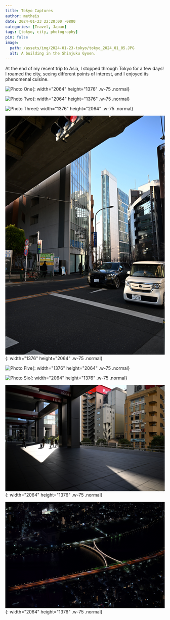 ```yaml
---
title: Tokyo Captures
author: metheis
date: 2024-01-23 22:20:00 -0800
categories: [Travel, Japan]
tags: [tokyo, city, photography]
pin: false
image:
  path: /assets/img/2024-01-23-tokyo/tokyo_2024_01_05.JPG
  alt: A building in the Shinjuku Gyoen.
---
```


At the end of my recent trip to Asia, I stopped through Tokyo for a few days! I roamed the city, seeing different points of interest, and I enjoyed its phenomenal cuisine.

![Photo One](/assets/img/2024-01-23-tokyo/tokyo_2024_01_05.JPG){: width="2064" height="1376" .w-75 .normal}

![Photo Two](/assets/img/2024-01-23-tokyo/tokyo_2024_01_06.JPG){: width="2064" height="1376" .w-75 .normal}

![Photo Three](/assets/img/2024-01-23-tokyo/tokyo_2024_01_13.JPG){: width="1376" height="2064" .w-75 .normal}

![Photo Four](/assets/img/2024-01-23-tokyo/tokyo_2024_01_14.JPG){: width="1376" height="2064" .w-75 .normal}

![Photo Five](/assets/img/2024-01-23-tokyo/tokyo_2024_01_18.JPG){: width="1376" height="2064" .w-75 .normal}

![Photo Six](/assets/img/2024-01-23-tokyo/tokyo_2024_01_22.JPG){: width="2064" height="1376" .w-75 .normal}

![Photo Seven](/assets/img/2024-01-23-tokyo/tokyo_2024_01_34.JPG){: width="2064" height="1376" .w-75 .normal}

![Photo Eight](/assets/img/2024-01-23-tokyo/tokyo_2024_01_42.JPG){: width="2064" height="1376" .w-75 .normal}

